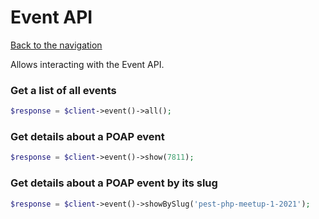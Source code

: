 # Event API

[Back to the navigation](README.md)

Allows interacting with the Event API.

### Get a list of all events

```php
$response = $client->event()->all();
```

### Get details about a POAP event

```php
$response = $client->event()->show(7811);
```

### Get details about a POAP event by its slug

```php
$response = $client->event()->showBySlug('pest-php-meetup-1-2021');
```

